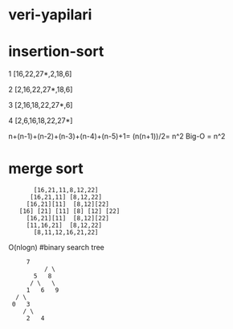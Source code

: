 # veri-yapilari
# insertion-sort
1 [16,22,27*,2,18,6]

2 [2,16,22,27*,18,6]

3 [2,16,18,22,27*,6]

4 [2,6,16,18,22,27*]

n+(n-1)+(n-2)+(n-3)+(n-4)+(n-5)+1= (n(n+1))/2= n^2 Big-O = n^2
# merge sort
           [16,21,11,8,12,22]
	      [16,21,11] [8,12,22]
         [16,21][11]  [8,12][22]
       [16] [21] [11] [8] [12] [22]
         [16,21][11]  [8,12][22]
         [11,16,21]  [8,12,22]
           [8,11,12,16,21,22]

O(nlogn)
#binary search tree

         7
			  / \
		   5   8
		  / \   \
		 1   6   9
	  / \
	 0   3
	    / \
		 2   4
		
